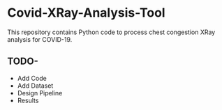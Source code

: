 # Covid-XRay-Analysis-Tool
This repository contains Python code to process chest congestion XRay analysis for COVID-19.

## TODO- 
- Add Code
- Add Dataset
- Design Pipeline
- Results
